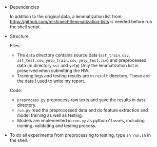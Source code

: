 - Dependencies

  In addition to the original data, a lemmatization list from https://github.com/michmech/lemmatization-lists is needed before run the shell script.

- Structure

  Files:

  - The `data` directory contains source data (`sst_train.csv`, `sst_test.csv`, `yelp_train.csv`, `yelp_test.csv`) and preprocessed data (in directory `sst` and `yelp`)
    Only the lemmatization list is preserved when submitting the HW.
  - Training logs and testing results are in `result` directory. These are the data I used to write my report.

  Code:

  - `preprocess.py` preprocess raw texts and save the results in `data` directory. 
  - `run.py` read the preprocessed data and do feature extraction and model training as well as testing.
  - Models are implemented in `run.py` as python `Class`es, including training, validating and testing process.

- To do all experiments from preprocessing to testing, type `sh run.sh` in the shell.

